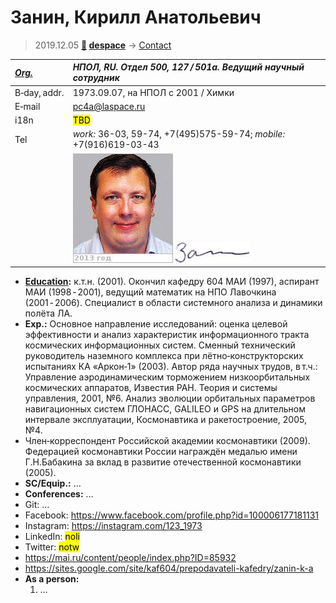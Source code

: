 # Занин, Кирилл Анатольевич
> 2019.12.05 **[🚀](../index/index.md) [despace](index.md)** → [Contact](contact.md)

|*[Org.](contact.md)*|*НПОЛ, RU. Отдел 500, 127 / 501а. Ведущий научный сотрудник*|
|:--|:--|
|B‑day, addr.|1973.09.07, на НПОЛ с 2001 / Химки|
|E‑mail|<pc4a@laspace.ru>|
|i18n|<mark>TBD</mark>|
|Tel|*work:* 36-03, 59-74, +7(495)575-59-74; *mobile:* +7(916)619-03-43|
||[![](f/contact/z/zanin1_photo_thumb.jpg)](f/contact/z/zanin1_photo.jpg) [![](f/contact/z/zanin1_sign_thumb.jpg)](f/contact/z/zanin1_sign.png)|

   - **[Education](edu.md):**  к.т.н. (2001). Окончил кафедру 604 МАИ (1997), аспирант МАИ (1998 ‑ 2001), ведущий математик на НПО Лавочкина (2001 ‑ 2006). Специалист в области системного анализа и динамики полёта ЛА.
   - **Exp.:** Основное направление исследований: оценка целевой эффективности и анализ характеристик информационного тракта космических информационных систем. Сменный технический руководитель наземного комплекса при лётно‑конструкторских испытаниях КА «Аркон‑1» (2003). Автор ряда научных трудов, в т.ч.: Управление аэродинамическим торможением низкоорбитальных космических аппаратов, Известия РАН. Теория и системы управления, 2001, №6. Анализ эволюции орбитальных параметров навигационных систем ГЛОНАСС, GALILEO и GPS на длительном интервале эксплуатации, Космонавтика и ракетостроение, 2005, №4.
   - Член‑корреспондент Российской академии космонавтики (2009). Федерацией космонавтики России награждён медалью имени Г.Н.Бабакина за вклад в развитие отечественной космонавтики (2005).
   - **SC/Equip.:** …
   - **Conferences:** …
   - Git: …
   - Facebook: <https://www.facebook.com/profile.php?id=100006177181131>
   - Instagram: <https://instagram.com/123_1973>
   - LinkedIn: <mark>noli</mark>
   - Twitter: <mark>notw</mark>
   - <https://mai.ru/content/people/index.php?ID=85932>
   - <https://sites.google.com/site/kaf604/prepodavateli-kafedry/zanin-k-a>
   - **As a person:**
      1. …
